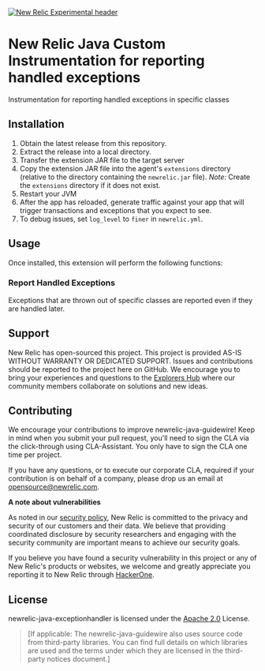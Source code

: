 [![New Relic Experimental header](https://github.com/newrelic/opensource-website/raw/master/src/images/categories/Experimental.png)](https://opensource.newrelic.com/oss-category/#new-relic-experimental)

# New Relic Java Custom Instrumentation for reporting handled exceptions

Instrumentation for reporting handled exceptions in specific classes

## Installation

1. Obtain the latest release from this repository.
1. Extract the release into a local directory.
1. Transfer the extension JAR file to the target server
1. Copy the extension JAR file into the agent's `extensions` directory (relative to the directory containing the `newrelic.jar` file).
    *Note:* Create the `extensions` directory if it does not exist.
1. Restart your JVM
1. After the app has reloaded, generate traffic against your app that will trigger transactions and exceptions that you expect to see.
1. To debug issues, set `log_level` to `finer` in `newrelic.yml`.

## Usage

Once installed, this extension will perform the following functions:

### Report Handled Exceptions

Exceptions that are thrown out of specific classes are reported even if they are handled later.

## Support

New Relic has open-sourced this project. This project is provided AS-IS WITHOUT WARRANTY OR DEDICATED SUPPORT. Issues and contributions should be reported to the project here on GitHub. We encourage you to bring your experiences and questions to the [Explorers Hub](https://discuss.newrelic.com) where our community members collaborate on solutions and new ideas.

## Contributing

We encourage your contributions to improve newrelic-java-guidewire! Keep in mind when you submit your pull request, you'll need to sign the CLA via the click-through using CLA-Assistant. You only have to sign the CLA one time per project.

If you have any questions, or to execute our corporate CLA, required if your contribution is on behalf of a company,  please drop us an email at opensource@newrelic.com.

**A note about vulnerabilities**

As noted in our [security policy](../../security/policy), New Relic is committed to the privacy and security of our customers and their data. We believe that providing coordinated disclosure by security researchers and engaging with the security community are important means to achieve our security goals.

If you believe you have found a security vulnerability in this project or any of New Relic's products or websites, we welcome and greatly appreciate you reporting it to New Relic through [HackerOne](https://hackerone.com/newrelic).

## License
newrelic-java-exceptionhandler is licensed under the [Apache 2.0](http://apache.org/licenses/LICENSE-2.0.txt) License.
>[If applicable: The newrelic-java-guidewire also uses source code from third-party libraries. You can find full details on which libraries are used and the terms under which they are licensed in the third-party notices document.]

